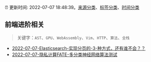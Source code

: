 :alarm_clock: 更新时间: 2022-07-07 18:48:39。[来源分类](../README.md)、[标签分类](../TAGS.md)、[时间分类](../TIMELINE.md)

## 前端进阶相关


> 关键字：`AST`、`GPU`、`WebAssembly`、`Vim`、`HTTP`、`算法`、`全栈`



- [2022-07-07-Elasticsearch-实现分页的-3-种方式，还有谁不会？？](https://toutiao.io/k/o91ed5u) 
- [2022-07-07-隐私计算FATE-多分类神经网络算法测试](https://toutiao.io/k/gam11x2) 